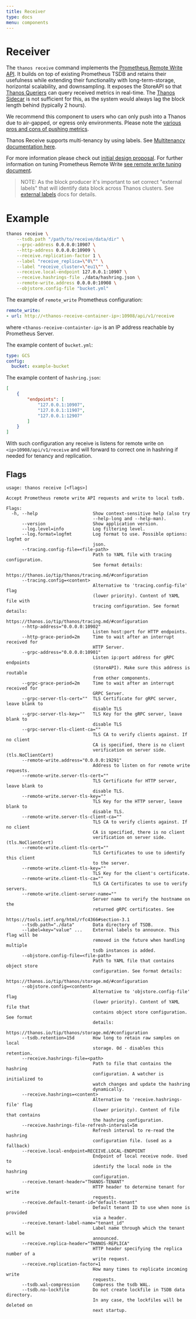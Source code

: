 ```yaml
---
title: Receiver
type: docs
menu: components
---
```


# Receiver

The `thanos receive` command implements the [Prometheus Remote Write API](https://prometheus.io/docs/prometheus/latest/configuration/configuration/#remote_write). It builds on top of existing Prometheus TSDB and retains their usefulness while extending their functionality with long-term-storage, horizontal scalability, and downsampling. It exposes the StoreAPI so that [Thanos Queriers](./query.md) can query received metrics in real-time. The [Thanos Sidecar](./sidecar.md) is not sufficient for this, as the system would always lag the block length behind (typically 2 hours).

We recommend this component to users who can only push into a Thanos due to air-gapped, or egress only environments. Please note the [various pros and cons of pushing metrics](https://docs.google.com/document/d/1H47v7WfyKkSLMrR8_iku6u9VB73WrVzBHb2SB6dL9_g/edit#heading=h.2v27snv0lsur).

Thanos Receive supports multi-tenancy by using labels. See [Multitenancy documentation here](../operating/multi-tenancy.md).

For more information please check out [initial design proposal](../proposals/201812_thanos-remote-receive.md).
For further information on tuning Prometheus Remote Write [see remote write tuning document](https://prometheus.io/docs/practices/remote_write/).

> NOTE: As the block producer it's important to set correct "external labels" that will identify data block across Thanos clusters. See [external labels](../storage.md#external-labels) docs for details.

# Example

```bash
thanos receive \
    --tsdb.path "/path/to/receive/data/dir" \
    --grpc-address 0.0.0.0:10907 \
    --http-address 0.0.0.0:10909 \
    --receive.replication-factor 1 \
    --label "receive_replica=\"0\"" \
    --label "receive_cluster=\"eu1\"" \
    --receive.local-endpoint 127.0.0.1:10907 \
    --receive.hashrings-file ./data/hashring.json \
    --remote-write.address 0.0.0.0:10908 \
    --objstore.config-file "bucket.yml"
```

The example of `remote_write` Prometheus configuration:

```yaml
remote_write:
- url: http://<thanos-receive-container-ip>:10908/api/v1/receive
```

where `<thanos-receive-containter-ip>` is an IP address reachable by Prometheus Server.

The example content of `bucket.yml`:

```yaml
type: GCS
config:
  bucket: example-bucket
```

The example content of `hashring.json`:

```json
[
    {
        "endpoints": [
            "127.0.0.1:10907",
            "127.0.0.1:11907",
            "127.0.0.1:12907"
        ]
    }
]
```
With such configuration any receive is listens for remote write on `<ip>10908/api/v1/receive` and will forward to correct one in hashring if needed
for tenancy and replication.

## Flags

[embedmd]:# (flags/receive.txt $)
```$
usage: thanos receive [<flags>]

Accept Prometheus remote write API requests and write to local tsdb.

Flags:
  -h, --help                     Show context-sensitive help (also try
                                 --help-long and --help-man).
      --version                  Show application version.
      --log.level=info           Log filtering level.
      --log.format=logfmt        Log format to use. Possible options: logfmt or
                                 json.
      --tracing.config-file=<file-path>
                                 Path to YAML file with tracing configuration.
                                 See format details:
                                 https://thanos.io/tip/thanos/tracing.md/#configuration
      --tracing.config=<content>
                                 Alternative to 'tracing.config-file' flag
                                 (lower priority). Content of YAML file with
                                 tracing configuration. See format details:
                                 https://thanos.io/tip/thanos/tracing.md/#configuration
      --http-address="0.0.0.0:10902"
                                 Listen host:port for HTTP endpoints.
      --http-grace-period=2m     Time to wait after an interrupt received for
                                 HTTP Server.
      --grpc-address="0.0.0.0:10901"
                                 Listen ip:port address for gRPC endpoints
                                 (StoreAPI). Make sure this address is routable
                                 from other components.
      --grpc-grace-period=2m     Time to wait after an interrupt received for
                                 GRPC Server.
      --grpc-server-tls-cert=""  TLS Certificate for gRPC server, leave blank to
                                 disable TLS
      --grpc-server-tls-key=""   TLS Key for the gRPC server, leave blank to
                                 disable TLS
      --grpc-server-tls-client-ca=""
                                 TLS CA to verify clients against. If no client
                                 CA is specified, there is no client
                                 verification on server side. (tls.NoClientCert)
      --remote-write.address="0.0.0.0:19291"
                                 Address to listen on for remote write requests.
      --remote-write.server-tls-cert=""
                                 TLS Certificate for HTTP server, leave blank to
                                 disable TLS.
      --remote-write.server-tls-key=""
                                 TLS Key for the HTTP server, leave blank to
                                 disable TLS.
      --remote-write.server-tls-client-ca=""
                                 TLS CA to verify clients against. If no client
                                 CA is specified, there is no client
                                 verification on server side. (tls.NoClientCert)
      --remote-write.client-tls-cert=""
                                 TLS Certificates to use to identify this client
                                 to the server.
      --remote-write.client-tls-key=""
                                 TLS Key for the client's certificate.
      --remote-write.client-tls-ca=""
                                 TLS CA Certificates to use to verify servers.
      --remote-write.client-server-name=""
                                 Server name to verify the hostname on the
                                 returned gRPC certificates. See
                                 https://tools.ietf.org/html/rfc4366#section-3.1
      --tsdb.path="./data"       Data directory of TSDB.
      --label=key="value" ...    External labels to announce. This flag will be
                                 removed in the future when handling multiple
                                 tsdb instances is added.
      --objstore.config-file=<file-path>
                                 Path to YAML file that contains object store
                                 configuration. See format details:
                                 https://thanos.io/tip/thanos/storage.md/#configuration
      --objstore.config=<content>
                                 Alternative to 'objstore.config-file' flag
                                 (lower priority). Content of YAML file that
                                 contains object store configuration. See format
                                 details:
                                 https://thanos.io/tip/thanos/storage.md/#configuration
      --tsdb.retention=15d       How long to retain raw samples on local
                                 storage. 0d - disables this retention.
      --receive.hashrings-file=<path>
                                 Path to file that contains the hashring
                                 configuration. A watcher is initialized to
                                 watch changes and update the hashring
                                 dynamically.
      --receive.hashrings=<content>
                                 Alternative to 'receive.hashrings-file' flag
                                 (lower priority). Content of file that contains
                                 the hashring configuration.
      --receive.hashrings-file-refresh-interval=5m
                                 Refresh interval to re-read the hashring
                                 configuration file. (used as a fallback)
      --receive.local-endpoint=RECEIVE.LOCAL-ENDPOINT
                                 Endpoint of local receive node. Used to
                                 identify the local node in the hashring
                                 configuration.
      --receive.tenant-header="THANOS-TENANT"
                                 HTTP header to determine tenant for write
                                 requests.
      --receive.default-tenant-id="default-tenant"
                                 Default tenant ID to use when none is provided
                                 via a header.
      --receive.tenant-label-name="tenant_id"
                                 Label name through which the tenant will be
                                 announced.
      --receive.replica-header="THANOS-REPLICA"
                                 HTTP header specifying the replica number of a
                                 write request.
      --receive.replication-factor=1
                                 How many times to replicate incoming write
                                 requests.
      --tsdb.wal-compression     Compress the tsdb WAL.
      --tsdb.no-lockfile         Do not create lockfile in TSDB data directory.
                                 In any case, the lockfiles will be deleted on
                                 next startup.

```
